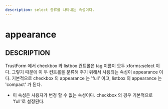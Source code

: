 ```yaml
---
description: select 종류를 나타내는 속성이다.
---
```


# appearance

## DESCRIPTION

TrustForm 에서 checkbox 와 listbox 컨트롤은 tag 이름이 모두 xforms:select 이다. 그렇기 때문에 이 두 컨트롤을 분류해 주기 위해서 사용되는 속성이 appearance 이다. 기본적으로 checkbox 의 appearance 는 'full' 이고, listbox 의 appearance 는 'compact' 가 된다.

* 이 속성은 사용자가 변경 할 수 없는 속성이다.  checkbox 의 경우 기본적으로 'full'로 설정된다. 

